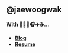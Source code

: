 ## @jaewoogwak

**With 👨🏻‍💻🎧✈️☕️...**

- **[Blog](https://jaewoogwak.tistory.com/)**
- **[Resume](https://bold-diver-c76.notion.site/Jaewoo-Gwak-7ae10a1e391f472aa5d7097471d6bb68)**
<!--
**jaewoogwak/jaewoogwak** is a ✨ _special_ ✨ repository because its `README.md` (this file) appears on your GitHub profile.

Here are some ideas to get you started:

- 🔭 I’m currently working on ...
- 🌱 I’m currently learning ...
- 👯 I’m looking to collaborate on ...
- 🤔 I’m looking for help with ...
- 💬 Ask me about ...
- 📫 How to reach me: ...
- 😄 Pronouns: ...
- ⚡ Fun fact: ...
-->
